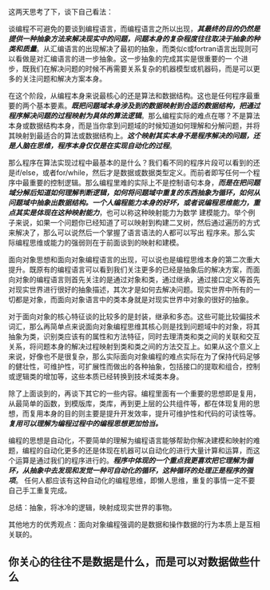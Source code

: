 这两天思考了下，谈下自己看法：

谈编程不可避免的要谈到编程语言，而编程语言之所以出现，***其最终的目的仍然是提供一种抽象方法来解决现实中的问题，问题本身的复杂程度往往取决于抽象的种 类和质量***。从汇编语言的出现解决了最初的抽象，而类似c或fortran语言出现则可以看做是对汇编语言的进一步抽象。这一步抽象的完成其实是很重要的一 个进步，既我们在解决问题的时候不再需要关系复杂的机器模型或机器码，而是可以更多的关注问题和解决方案本身。

在这个阶段，从编程本身来说最核心的还是算法和数据结构。这也是任何程序最重要的两个基本要素。***既把问题域本身涉及到的数据映射到合适的数据结构，把通过程序解决问题的过程映射为具体的算法逻辑***。那么编程实际的难点在哪？不是算法本身或数据结构本身，而是当你拿到问题域的时候知道如何理解和分解问题，并将其映射到最适合的算法或数据结构上。***这个映射其实本身不是程序解决的问题，还是人脑在思维，程序本身仅仅是在实现自动化的过程***。

那么程序在算法实现过程中最基本的是什么？我们看不同的程序片段可以看到的还是if/else，或者for/while，然后才是数据或数据类型定义。而前者即写任何一个程序中最重要的控制逻辑。那么编程里难的实际上不是控制语句本身，***而是在把问题域分解后知道如何理解判断逻辑，如何将问题域中重复的东西抽象为循环，如何从问题域中抽象出数据结构。一个人编程能力本身的好坏，或者说编程思维能力，重点其实是体现在这种映射能力***，也可以称这种映射能力为数学 建模能力。举个例子来说，如果一个问题你已经知道了可以映射到构建二叉树，然后通过遍历的方式来解决了，那么可以说然后一个掌握了语言语法的人都可以写出 程序来。那么实际编程思维或能力的强弱则在于前面谈到的映射和建模。

面向对象思想和面向对象编程语言的出现，可以说也是编程思维本身的第二次重大提升。既原有的编程语言可以看到我们关注更多的已经是抽象后的解决方案，而面向对象的编程语言则首先关注的是通过对象和类，通过继承，通过接口定义等首先对现实世界进行很好的抽象描述，其次才是如何去解决问题。现实世界中所有的一 切都是对象，而面向对象语言中的类本身就是对现实世界中对象的很好的抽象。

对于面向对象的核心特征谈的比较多的是封装，继承和多态。这些可能比较偏技术词汇，那么再简单点来说面向对象编程思维其核心则是找到问题域中的对象，将其抽象为类，识别类应该有的属性和方法特征，同时去理清类和类之间的关联和交互关系，将问题本身的解决过程映射到类和类之间的方法交互上。如果从这个意义上 来说，好像也不是很复杂，那么实际面向对象编程的难点实际在为了保持代码足够的健壮性，可维护性，可扩展性而做出的各种抽象，包括接口的提取和组合，控制或逻辑类的增加等，这些本质已经转换到技术域类本身。

除了上面谈到的，再谈下其它的一些内容。编程里面有一个重要的思想即是复用，从最简单的函数，到模版库，类库，再到更上层的公共组件等，都在体现复用的思 想，而复用本身的目的则主要是提升开发效率，提升可维护性和代码的可读性等。***复用可以理解为编程过程中的编程思想更加恰当。***

编程的思想是自动化，不要简单的理解为编程语言能够帮助你解决建模和映射的难题，编程的自动化更多的还是体现在机器可以自动化的进行大量计算和运算，而这个运算是通过我们的程序进行的。***程序中体现的一个重点我更喜欢把它理解为循环，从抽象中去发现和发觉一种可自动化的循环，这种循环的处理正是程序的强项***。 任何人都应该有这种自动化的编程思维，即懒人思维，重复的事情一定不要自己手工重复完成。

总结：抽象，将冰冷的逻辑，映射成现实世界的事物。

其他地方的优秀观点：面向对象编程强调的是数据和操作数据的行为本质上是互相关联的。

## **你关心的往往不是数据是什么，而是可以对数据做些什么**
